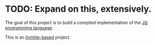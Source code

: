 # TODO: Expand on this, extensively.
The goal of this project is to build a compiled implementation of the [JQ programming language]([url](https://github.com/jqlang/jq)https://github.com/jqlang/jq).

This is an [llvmlite-based]([url](https://llvmlite.readthedocs.io/en/latest/index.html)) project.